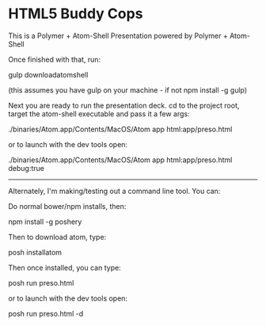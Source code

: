 HTML5 Buddy Cops
================

This is a Polymer + Atom-Shell Presentation powered by Polymer + Atom-Shell

Once finished with that, run:

gulp downloadatomshell

(this assumes you have gulp on your machine - if not npm install -g gulp)


Next you are ready to run the presentation deck. cd to the project root, target the atom-shell executable and pass it a few args:

./binaries/Atom.app/Contents/MacOS/Atom app html:app/preso.html

or to launch with the dev tools open:

./binaries/Atom.app/Contents/MacOS/Atom app html:app/preso.html debug:true


---------------------------------------------------------------------------

Alternately, I'm making/testing out a command line tool. You can:

Do normal bower/npm installs, then:


npm install -g poshery

Then to download atom, type:

posh installatom


Then once installed, you can type:

posh run preso.html


or to launch with the dev tools open:

posh run preso.html -d

